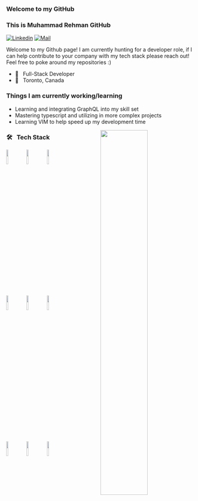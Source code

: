 ### Welcome to my GitHub


### This is Muhammad Rehman GitHub

<!-- [![Github](https://img.shields.io/badge/-Github-000?style=flat&logo=Github&logoColor=white)](https://github.com/moabre) -->
[![Linkedin](https://img.shields.io/badge/-LinkedIn-blue?style=flat&logo=Linkedin&logoColor=white)](https://www.linkedin.com/in/moabre/)
[![Mail](https://img.shields.io/badge/-Email-c14438?style=flat&logo=Gmail&logoColor=white)](mailto:muhammadrehman21@gmail.com)

<p> Welcome to my Github page! I am currently hunting for a developer role, if I can help contribute to your company with my tech stack please reach out! Feel free to poke around my repositories :) 
  <br/>

- 🌱 &nbsp; Full-Stack Developer
- 📍 &nbsp; Toronto, Canada 

<h3> Things I am currently working/learning</h3>
<ul>
  <li> Learning and integrating GraphQL into my skill set</li>
  <li> Mastering typescript and utilizing in more complex projects</li>
  <li> Learning VIM to help speed up my development time </li>
 </ul>

<img width="50%" align="right" src="https://github-readme-stats.vercel.app/api?username=moabre&show_icons=true&hide_border=true"/>
<h3>🛠 &nbsp; Tech Stack</h3>

<code><img width="10%" src="https://www.vectorlogo.zone/logos/w3_html5/w3_html5-ar21.svg"></code>
<code><img width="10%" src="https://www.vectorlogo.zone/logos/sass-lang/sass-lang-ar21.svg"></code>
<code><img width="10%" src="https://www.vectorlogo.zone/logos/javascript/javascript-horizontal.svg"></code>
<br />
<code><img width="10%" src="https://www.vectorlogo.zone/logos/reactjs/reactjs-ar21.svg"></code>
<code><img width="10%" src="https://www.vectorlogo.zone/logos/nodejs/nodejs-ar21.svg"></code>
<code><img width="10%" src="https://www.vectorlogo.zone/logos/python/python-ar21.svg"></code>
<br />
<code><img width="10%" src="https://www.vectorlogo.zone/logos/jupyter/jupyter-ar21.svg"></code>
<code><img width="10%" src="https://www.vectorlogo.zone/logos/mongodb/mongodb-ar21.svg"></code>
<code><img width="10%" src="https://www.vectorlogo.zone/logos/expressjs/expressjs-ar21.svg"></code>
